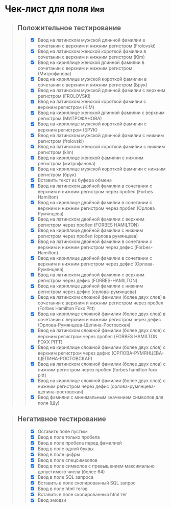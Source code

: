 # Чек-лист для поля `Имя`

> ## Положительное тестирование
>> - [X] Ввод на латинском мужской длинной фамилии в сочетании с верхним и нижним регистром (Frolovski)
>> - [X] Ввод на латинском женской короткой фамилии в сочетании с верхним и нижним регистром (Kim)
>> - [X] Ввод на кириллице женской длинной фамилии в сочетании с верхним и нижним регистром (Митрофанова)
>> - [X] Ввод на кириллице мужской короткой фамилии в сочетании с верхним и нижним регистром (Брук)
>> - [X] Ввод на латинском мужской длинной фамилии с верхним регистром (FROLOVSKI)
>> - [X] Ввод на латинском женской короткой фамилии с верхним регистром (KIM)
>> - [X] Ввод на кириллице женской длинной фамилии с верхним регистром (МИТРОФАНОВА)
>> - [X] Ввод на кириллице мужской короткой фамилии с верхним регистром (БРУК)
>> - [X] Ввод на латинском мужской длинной фамилии с нижним регистром (frolovski)
>> - [X] Ввод на латинском женской короткой фамилии с нижним регистром (kim)
>> - [X] Ввод на кириллице женской фамилии с нижним регистром (митрофанова)
>> - [X] Ввод на кириллице мужской короткой фамилии с нижним регистром (брук)
>> - [X] Вставить текст из буфера обмена
>> - [X] Ввод на латинском двойной фамилии в сочетании с верхним и нижним регистром через пробел (Forbes Hamilton)
>> - [X] Ввод на кириллице двойной фамилии в сочетании с верхним и нижним регистром через пробел (Орлова Румянцева)
>> - [X] Ввод на латинском двойной фамилии с верхним регистром через пробел (FORBES HAMILTON)
>> - [X] Ввод на кириллице двойной фамилии с нижним регистром через пробел (орлова румянцева)
>> - [X] Ввод на латинском двойной фамилии в сочетании с верхним и нижним регистром через дефис (Forbes-Hamilton)
>> - [X] Ввод на кириллице двойной фамилии в сочетании с верхним и нижним регистром через дефис (Орлова-Румянцева)
>> - [X] Ввод на латинском двойной фамилии с верхним регистром через дефис (FORBES-HAMILTON)
>> - [X] Ввод на кириллице двойной фамилии с нижним регистром через дефис (орлова-румянцева)
>> - [X] Ввод на латинском сложной фамилии (более двух слов) в сочетании с верхним и нижним регистром через пробел (Forbes Hamilton Foxx Pitt)
>> - [X] Ввод на кириллице сложной фамилии (более двух слов) в сочетании с верхним и нижним регистром через дефис (Орлова-Румянцева-Щепина-Ростовская)
>> - [X] Ввод на латинском сложной фамилии (более двух слов) с верхним регистром через пробел (FORBES HAMILTON FOXX PITT)
>> - [X] Ввод на кириллице сложной фамилии (более двух слов) с верхним регистром через дефис (ОРЛОВА-РУМЯНЦЕВА-ЩЕПИНА-РОСТОВСКАЯ)
>> - [X] Ввод на латинском сложной фамилии (более двух слов) с нижним регистром через пробел (forbes hamilton foxx pitt)
>> - [X] Ввод на кириллице сложной фамилии (более двух слов) c нижним регистром через дефис (орлова-румянцева-щепина-ростовская)
>> - [X] Ввод фамилии с минимальным значением символов для поля (Шу)

> ## Негативное тестирование
>> - [X] Оставить поле пустым
>> - [X] Ввод в поле только пробела
>> - [X] Ввод в поле пробела перед фамилией
>> - [X] Ввод в поле одной буквы
>> - [X] Ввод в поле цифры
>> - [X] Ввод в поле спецсимволов
>> - [X] Ввод в поле символов с превышением максимально допустимого числа (более 64)
>> - [X] Ввод в поле SQL запроса
>> - [X] Вставить в поле скопированный SQL запрос
>> - [X] Ввод в поле html тегов
>> - [X] Вставить в поле скопированный html тег
>> - [X] Ввод эмодзи


